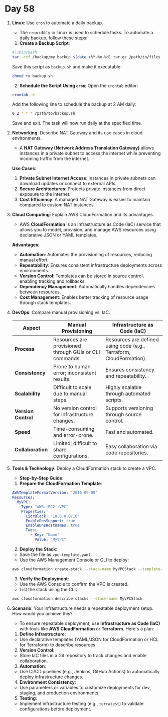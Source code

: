 # Day 58


1. **Linux**: Use `cron` to automate a daily backup.
   - The `cron` utility in Linux is used to schedule tasks. To automate a daily backup, follow these steps:
 
    1. **Create a Backup Script**:
   ```bash
   #!/bin/bash
   tar -czf /backup/my_backup_$(date +%Y-%m-%d).tar.gz /path/to/files
   ```
   Save this script as `backup.sh` and make it executable:
   ```bash
   chmod +x backup.sh
   ```
  
    2. **Schedule the Script Using `cron`**:
   Open the `crontab` editor:
   ```bash
   crontab -e
   ```
   Add the following line to schedule the backup at 2 AM daily:
   ```bash
   0 2 * * * /path/to/backup.sh
   ```
   Save and exit. The task will now run daily at the specified time.


2. **Networking**: Describe NAT Gateway and its use cases in cloud environments.
   - A **NAT Gateway (Network Address Translation Gateway)** allows instances in a private subnet to access the internet while preventing incoming traffic from the internet.

   **Use Cases**:
    1. **Private Subnet Internet Access**: Instances in private subnets can download updates or connect to external APIs.
    2. **Secure Architectures**: Protects private instances from direct exposure to the internet.
    3. **Cost Efficiency**: A managed NAT Gateway is easier to maintain compared to custom NAT instances.


3. **Cloud Computing**: Explain AWS CloudFormation and its advantages.
   - AWS **CloudFormation** is an Infrastructure as Code (IaC) service that allows you to model, provision, and manage AWS resources using declarative JSON or YAML templates.

   **Advantages**:
    - **Automation**: Automates the provisioning of resources, reducing manual effort.
    - **Repeatability**: Ensures consistent infrastructure deployments across environments.
    - **Version Control**: Templates can be stored in source control, enabling tracking and rollbacks.
    - **Dependency Management**: Automatically handles dependencies between resources.
    - **Cost Management**: Enables better tracking of resource usage through stack templates.


4. **DevOps**: Compare manual provisioning vs. IaC.
   
   | **Aspect**             | **Manual Provisioning**                       | **Infrastructure as Code (IaC)**             |
   |------------------------|-----------------------------------------------|----------------------------------------------|
   | **Process**            | Resources are provisioned through GUIs or CLI commands. | Resources are defined using code (e.g., Terraform, CloudFormation). |
   | **Consistency**        | Prone to human error; inconsistent results.   | Ensures consistency and repeatability.       |
   | **Scalability**        | Difficult to scale due to manual steps.       | Highly scalable through automated scripts.   |
   | **Version Control**    | No version control for infrastructure changes.| Supports versioning through source control.  |
   | **Speed**              | Time-consuming and error-prone.              | Fast and automated.                          |
   | **Collaboration**      | Limited; difficult to share configurations.   | Easy collaboration via code repositories.    |


5. **Tools & Technology**: Deploy a CloudFormation stack to create a VPC.
   - **Step-by-Step Guide**:
    
    1. **Prepare the CloudFormation Template**:
   ```yaml
   AWSTemplateFormatVersion: "2010-09-09"
   Resources:
     MyVPC:
       Type: "AWS::EC2::VPC"
       Properties:
         CidrBlock: "10.0.0.0/16"
         EnableDnsSupport: true
         EnableDnsHostnames: true
         Tags:
           - Key: "Name"
             Value: "MyVPC"
   ```
    
    2. **Deploy the Stack**:
    - Save the file as `vpc-template.yaml`.
    - Use the AWS Management Console or CLI to deploy:
     ```bash
     aws cloudformation create-stack --stack-name MyVPCStack --template-body file://vpc-template.yaml
     ```
    
    3. **Verify the Deployment**:
    - Use the AWS Console to confirm the VPC is created.
    - List the stack using the CLI:
     ```bash
     aws cloudformation describe-stacks --stack-name MyVPCStack
     ```


6. **Scenario**: Your infrastructure needs a repeatable deployment setup. How would you achieve this?
   - To ensure repeatable deployment, use **Infrastructure as Code (IaC)** with tools like **AWS CloudFormation** or **Terraform**. Here's a plan:
    
    1. **Define Infrastructure**:
    - Use declarative templates (YAML/JSON for CloudFormation or HCL for Terraform) to describe resources.
    2. **Version Control**:
    - Store IaC files in a Git repository to track changes and enable collaboration.
    3. **Automation**:
    - Use CI/CD pipelines (e.g., Jenkins, GitHub Actions) to automatically deploy infrastructure changes.
    4. **Environment Consistency**:
    - Use parameters or variables to customize deployments for dev, staging, and production environments.
    5. **Testing**:
    - Implement infrastructure testing (e.g., `terratest`) to validate configurations before deployment.


